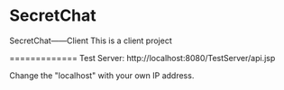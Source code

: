 # SecretChat
SecretChat——Client 
This is a client project

=============
Test Server: http://localhost:8080/TestServer/api.jsp

Change the "localhost" with your own IP address.


